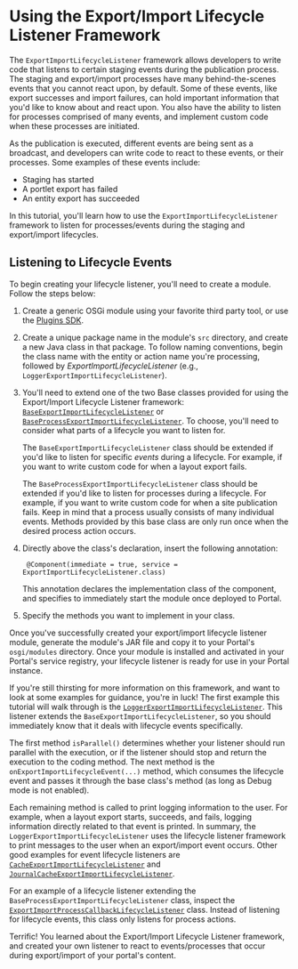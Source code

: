 # Using the Export/Import Lifecycle Listener Framework

The `ExportImportLifecycleListener` framework allows developers to write code
that listens to certain staging events during the publication process. The
staging and export/import processes have many behind-the-scenes events that you
cannot react upon, by default. Some of these events, like export successes and
import failures, can hold important information that you'd like to know about
and react upon. You also have the ability to listen for processes comprised of
many events, and implement custom code when these processes are initiated.

As the publication is executed, different events are being sent as a broadcast,
and developers can write code to react to these events, or their processes. Some
examples of these events include:

- Staging has started
- A portlet export has failed
- An entity export has succeeded

In this tutorial, you'll learn how to use the `ExportImportLifecycleListener`
framework to listen for processes/events during the staging and export/import
lifecycles.

## Listening to Lifecycle Events

To begin creating your lifecycle listener, you'll need to create a module.
Follow the steps below:

1. Create a generic OSGi module using your favorite third party tool, or use the
[Plugins SDK](/develop/tutorials/-/knowledge_base/7-0/creating-a-simple-bundle). 

2. Create a unique package name in the module's `src` directory, and create a
   new Java class in that package. To follow naming conventions, begin the class
   name with the entity or action name you're processing, followed by
   *ExportImportLifecycleListener* (e.g.,
   `LoggerExportImportLifecycleListener`).

3. You'll need to extend one of the two Base classes provided for using the
   Export/Import Lifecycle Listener framework:
   [`BaseExportImportLifecycleListener`](https://github.com/liferay/liferay-portal/blob/master/portal-service/src/com/liferay/portlet/exportimport/lifecycle/BaseExportImportLifecycleListener.java)
   or
   [`BaseProcessExportImportLifecycleListener`](https://github.com/liferay/liferay-portal/blob/master/portal-service/src/com/liferay/portlet/exportimport/lifecycle/BaseProcessExportImportLifecycleListener.java).
   To choose, you'll need to consider what parts of a lifecycle you want to
   listen for.

    The `BaseExportImportLifecycleListener` class should be extended if you'd
    like to listen for specific *events* during a lifecycle. For example, if you
    want to write custom code for when a layout export fails.

    The `BaseProcessExportImportLifecycleListener` class should be extended if
    you'd like to listen for processes during a lifecycle. For example, if you
    want to write custom code for when a site publication fails. Keep in mind
    that a process usually consists of many individual events. Methods provided
    by this base class are only run once when the desired process action occurs.

4. Directly above the class's declaration, insert the following annotation:

        @Component(immediate = true, service = ExportImportLifecycleListener.class)

    This annotation declares the implementation class of the component, and
    specifies to immediately start the module once deployed to Portal.

5. Specify the methods you want to implement in your class.

Once you've successfully created your export/import lifecycle listener module,
generate the module's JAR file and copy it to your Portal's `osgi/modules`
directory. Once your module is installed and activated in your Portal's service
registry, your lifecycle listener is ready for use in your Portal instance.

If you're still thirsting for more information on this framework, and want to
look at some examples for guidance, you're in luck! The first example this
tutorial will walk through is the
[`LoggerExportImportLifecycleListener`](https://github.com/liferay/liferay-portal/blob/master/modules/apps/export-import/export-import-service/src/com/liferay/exportimport/lifecycle/LoggerExportImportLifecycleListener.java).
This listener extends the `BaseExportImportLifecycleListener`, so you should
immediately know that it deals with lifecycle events specifically.

The first method `isParallel()` determines whether your listener should run
parallel with the execution, or if the listener should stop and return the
execution to the coding method. The next method is the
`onExportImportLifecycleEvent(...)` method, which consumes the lifecycle event
and passes it through the base class's method (as long as Debug mode is not
enabled).

Each remaining method is called to print logging information to the user. For
example, when a layout export starts, succeeds, and fails, logging information
directly related to that event is printed. In summary, the
`LoggerExportImportLifecycleListener` uses the lifecycle listener framework to
print messages to the user when an export/import event occurs. Other good
examples for event lifecycle listeners are
[`CacheExportImportLifecycleListener`](https://github.com/liferay/liferay-portal/blob/master/modules/apps/export-import/export-import-service/src/com/liferay/exportimport/lifecycle/CacheExportImportLifecycleListener.java)
and [`JournalCacheExportImportLifecycleListener`](https://github.com/liferay/liferay-portal/blob/master/modules/apps/journal/journal-web/src/com/liferay/journal/web/lar/lifecycle/JournalCacheExportImportLifecycleListener.java).

For an example of a lifecycle listener extending the
`BaseProcessExportImportLifecycleListener` class, inspect the
[`ExportImportProcessCallbackLifecycleListener`](https://github.com/liferay/liferay-portal/blob/master/modules/apps/export-import/export-import-service/src/com/liferay/exportimport/lifecycle/ExportImportProcessCallbackLifecycleListener.java)
class. Instead of listening for lifecycle events, this class only listens for
process actions.

Terrific! You learned about the Export/Import Lifecycle Listener framework, and
created your own listener to react to events/processes that occur during
export/import of your portal's content.
